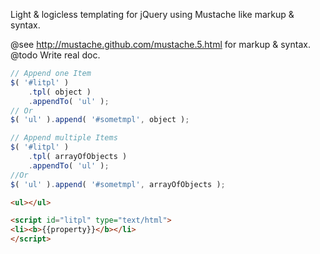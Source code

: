 Light & logicless templating for jQuery using Mustache like markup & syntax.

@see  http://mustache.github.com/mustache.5.html for markup & syntax.
@todo Write real doc.
```javascript
// Append one Item
$( '#litpl' )
	.tpl( object )
	.appendTo( 'ul' );
// Or
$( 'ul' ).append( '#sometmpl', object );

// Append multiple Items
$( '#litpl' )
	.tpl( arrayOfObjects )
	.appendTo( 'ul' );
//Or
$( 'ul' ).append( '#sometmpl', arrayOfObjects );
```
```html
<ul></ul>

<script id="litpl" type="text/html">
<li><b>{{property}}</b></li>
</script>
```